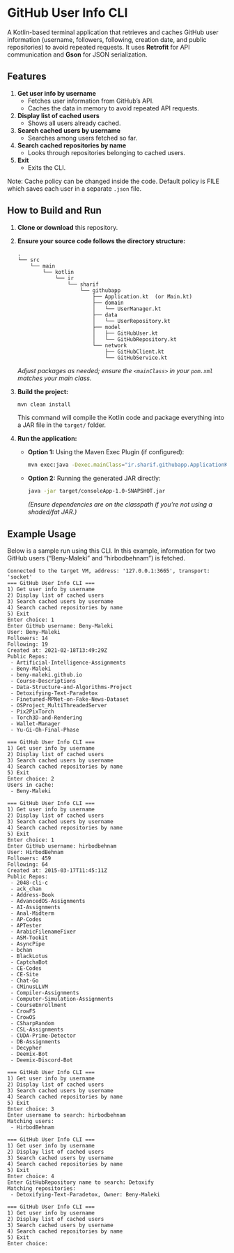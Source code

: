 # GitHub User Info CLI

A Kotlin-based terminal application that retrieves and caches GitHub user information (username, followers, following, creation date, and public repositories) to avoid repeated requests. It uses **Retrofit** for API communication and **Gson** for JSON serialization.

## Features

1. **Get user info by username**
    - Fetches user information from GitHub’s API.
    - Caches the data in memory to avoid repeated API requests.
2. **Display list of cached users**
    - Shows all users already cached.
3. **Search cached users by username**
    - Searches among users fetched so far.
4. **Search cached repositories by name**
    - Looks through repositories belonging to cached users.
5. **Exit**
    - Exits the CLI.

Note: Cache policy can be changed inside the code. Default policy is FILE which saves each user in a separate `.json` file. 

## How to Build and Run

1. **Clone or download** this repository.

2. **Ensure your source code follows the directory structure:**

    ```
    .
    └── src
        └── main
            └── kotlin
                └── ir
                    └── sharif
                        └── githubapp
                            ├── Application.kt  (or Main.kt)
                            ├── domain
                            │   └── UserManager.kt
                            ├── data
                            │   └── UserRepository.kt
                            ├── model
                            │   ├── GitHubUser.kt
                            │   └── GitHubRepository.kt
                            └── network
                                ├── GitHubClient.kt
                                └── GitHubService.kt
    ```

   *Adjust packages as needed; ensure the `<mainClass>` in your `pom.xml` matches your main class.*

3. **Build the project:**

    ```bash
    mvn clean install
    ```

   This command will compile the Kotlin code and package everything into a JAR file in the `target/` folder.

4. **Run the application:**

    - **Option 1:** Using the Maven Exec Plugin (if configured):

      ```bash
      mvn exec:java -Dexec.mainClass="ir.sharif.githubapp.ApplicationKt"
      ```

    - **Option 2:** Running the generated JAR directly:

      ```bash
      java -jar target/consoleApp-1.0-SNAPSHOT.jar
      ```

      *(Ensure dependencies are on the classpath if you’re not using a shaded/fat JAR.)*

## Example Usage

Below is a sample run using this CLI. In this example, information for two GitHub users (“Beny-Maleki” and “hirbodbehnam”) is fetched.

```shell
Connected to the target VM, address: '127.0.0.1:3665', transport: 'socket'
=== GitHub User Info CLI ===
1) Get user info by username
2) Display list of cached users
3) Search cached users by username
4) Search cached repositories by name
5) Exit
Enter choice: 1
Enter GitHub username: Beny-Maleki
User: Beny-Maleki
Followers: 14
Following: 19
Created at: 2021-02-18T13:49:29Z
Public Repos: 
 - Artificial-Intelligence-Assignments
 - Beny-Maleki
 - beny-maleki.github.io
 - Course-Descriptions
 - Data-Structure-and-Algorithms-Project
 - Detoxifying-Text-Paradetox
 - Finetuned-MPNet-on-Fake-News-Dataset
 - OSProject_MultiThreadedServer
 - Pix2PixTorch
 - Torch3D-and-Rendering
 - Wallet-Manager
 - Yu-Gi-Oh-Final-Phase

=== GitHub User Info CLI ===
1) Get user info by username
2) Display list of cached users
3) Search cached users by username
4) Search cached repositories by name
5) Exit
Enter choice: 2
Users in cache:
 - Beny-Maleki

=== GitHub User Info CLI ===
1) Get user info by username
2) Display list of cached users
3) Search cached users by username
4) Search cached repositories by name
5) Exit
Enter choice: 1
Enter GitHub username: hirbodbehnam
User: HirbodBehnam
Followers: 459
Following: 64
Created at: 2015-03-17T11:45:11Z
Public Repos: 
 - 2048-cli-c
 - ack_chan
 - Address-Book
 - AdvancedOS-Assignments
 - AI-Assignments
 - Anal-Midterm
 - AP-Codes
 - APTester
 - ArabicFilenameFixer
 - ASM-Tookit
 - AsyncPipe
 - bchan
 - BlackLotus
 - CaptchaBot
 - CE-Codes
 - CE-Site
 - Chat-Go
 - CMinusLLVM
 - Compiler-Assignments
 - Computer-Simulation-Assignments
 - CourseEnrollment
 - CrowFS
 - CrowOS
 - CSharpRandom
 - CSL-Assignments
 - CUDA-Prime-Detector
 - DB-Assignments
 - Decypher
 - Deemix-Bot
 - Deemix-Discord-Bot

=== GitHub User Info CLI ===
1) Get user info by username
2) Display list of cached users
3) Search cached users by username
4) Search cached repositories by name
5) Exit
Enter choice: 3
Enter username to search: hirbodbehnam
Matching users:
 - HirbodBehnam

=== GitHub User Info CLI ===
1) Get user info by username
2) Display list of cached users
3) Search cached users by username
4) Search cached repositories by name
5) Exit
Enter choice: 4
Enter GitHubRepository name to search: Detoxify
Matching repositories:
 - Detoxifying-Text-Paradetox, Owner: Beny-Maleki

=== GitHub User Info CLI ===
1) Get user info by username
2) Display list of cached users
3) Search cached users by username
4) Search cached repositories by name
5) Exit
Enter choice:

```